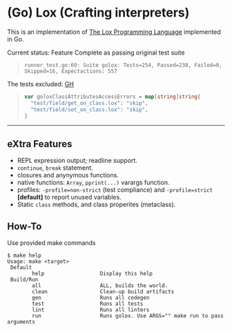 # (Go) Lox (Crafting interpreters)

This is an implementation of [The Lox Programming Language](https://www.craftinginterpreters.com/the-lox-language.html) implemented in Go.

Current status: Feature Complete as passing original test suite

> ```raw
> runner_test.go:69: Suite golox: Tests=254, Passed=238, Failed=0, Skipped=16, Expectactions: 557
> ```

The tests excluded: [GH](https://github.com/leonardinius/golox/blob/dbff2b805a05c01eb33589c503703f5ade571eb0/test/runner_test.go#L412-L415)

> ```go
> var goloxClassAttributesAccessErrors = map[string]string{
>   "test/field/get_on_class.lox": "skip",
>   "test/field/set_on_class.lox": "skip",
> }
> ```

---

## eXtra Features

- REPL expression output; readline support.
- `continue`, `break` statement.
- closures and anynymous functions.
- native functions: `Array`, `pprint(...)` varargs function.
- profiles: `-profile=non-strict` (test compliance) and `-profile=strict` **[default]** to report unused variables.
- Static `class` methods, and class properites (metaclass).

## How-To

Use provided make commands

```shell
$ make help
Usage: make <target>
 Default
        help                  Display this help
 Build/Run
        all                   ALL, builds the world.
        clean                 Clean-up build artifacts
        gen                   Runs all codegen
        test                  Runs all tests
        lint                  Runs all linters
        run                   Runs golox. Use ARGS="" make run to pass arguments
```
